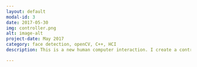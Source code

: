 ```yaml
---
layout: default
modal-id: 3
date: 2017-05-30
img: controller.png
alt: image-alt
project-date: May 2017
category: face detection, openCV, C++, HCI
description: This is a new human computer interaction. I create a controller that uses facial tracking in use for different video games. The controller will be made to interact with DosBox in order to play retro games such as pacman, mortal kombat etc. <a href="http://v.youku.com/v_show/id_XMjk0OTc4OTUyNA==.html?spm=a2hzp.8244740.0.0#paction">Demo Video</a>|<a href="http://okkrf0epo.bkt.clouddn.com/Group-27-Group-Report.pdf">Report</a>|<a href="https://github.com/yehan-xiao/UNNC-EVENT">Code</a>.

---
```





